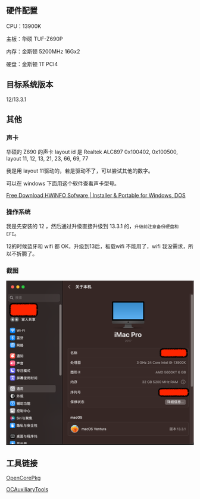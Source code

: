 ## 硬件配置

CPU：13900K

主板：华硕 TUF-Z690P 

内存：金斯顿 5200MHz 16Gx2

硬盘：金斯顿 1T PCI4



## 目标系统版本

12/13.3.1

## 其他

### 声卡

华硕的 Z690 的声卡 layout id 是 Realtek ALC897  0x100402, 0x100500, layout 11, 12, 13, 21, 23, 66, 69, 77

我是用 layout 11驱动的，若是驱动不了，可以尝试其他的数字。

可以在 windows 下面用这个软件查看声卡型号。

[Free Download HWiNFO Sofware | Installer & Portable for Windows, DOS](https://www.hwinfo.com/download/)

### 操作系统

我是先安装的 12 ，然后通过升级直接升级到 13.3.1 的，`升级前注意备份硬盘和 EFI`。

12的时候蓝牙和 wifi 都 OK，升级到13后，板载wifi 不能用了，wifi 我没需求，所以不折腾了。

### 截图

![](./readme.assets/2023-04-09-14.06.28.png)

## 工具链接

[OpenCorePkg](https://github.com/acidanthera/OpenCorePkg)

[OCAuxiliaryTools](https://github.com/ic005k/OCAuxiliaryTools)

